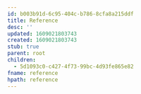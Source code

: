 ```yaml
---
id: b003b91d-6c95-404c-b786-8cfa8a215ddf
title: Reference
desc: ''
updated: 1609021803743
created: 1609021803743
stub: true
parent: root
children:
  - 5d1093c0-c427-4f73-99bc-4d93fe865e82
fname: reference
hpath: reference
---
```




